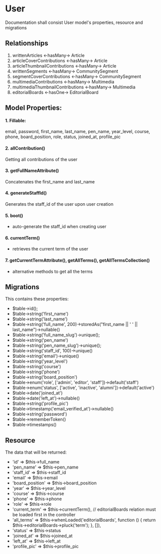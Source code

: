 # User 

Documentation shall consist User model's properties, resource and migrations

## Relationships 
1. writtenArticles <-hasMany-> Article 
2. articleCoverContributions <-hasMany-> Article 
3. articleThumbnailContributions <-hasMany-> Article
4. writtenSegments <-hasMany-> CommunitySegment
5. segmentCoverContributions <-hasMany-> CommunitySegment
6. multimediaContributions <-hasMany-> Multimedia
7. multimediaThumbnailContributions <-hasMany-> Multimedia
8. editorialBoards <-hasOne-> EditorialBoard

## Model Properties:

#### 1. Fillable: 
email, password, first_name, last_name, pen_name, year_level, course, phone, board_position, role, status, joined_at, profile_pic

#### 2. allContribution()
Getting all contributions of the user 

#### 3. getFullNameAttribute() 
Concatenates the first_name and last_name 

#### 4. generateStaffId() 
Generates the staff_id of the user upon user creation 

#### 5. boot() 
- auto-generate the staff_id when creating user 

#### 6. currentTerm()
- retrieves the current term of the user
  
#### 7. getCurrentTermAttribute(), getAllTerms(), getAllTermsCollection()
- alternative methods to get all the terms 
  

## Migrations
This contains these properties: 

- $table->id();
- $table->string('first_name')
- $table->string('last_name')
- $table->string('full_name', 200)->storedAs("first_name || ' ' || last_name")->nullable()
- $table->string('full_name_slug')->unique();
- $table->string('pen_name')
- $table->string('pen_name_slug')->unique();
- $table->string('staff_id', 100)->unique()
- $table->string('email')->unique()
- $table->string('year_level')
- $table->string('course')
- $table->string('phone')
- $table->string('board_position')
- $table->enum('role', ['admin', 'editor', 'staff'])->default('staff')
- $table->enum('status', ['active', 'inactive', 'alumni'])->default('active')
- $table->date('joined_at')
- $table->date('left_at')->nullable()
- $table->string('profile_pic')
- $table->timestamp('email_verified_at')->nullable()
- $table->string('password')
- $table->rememberToken()
- $table->timestamps()

## Resource
The data that will be returned:

- 'id' => $this->full_name
- 'pen_name' => $this->pen_name
- 'staff_id' => $this->staff_id
- 'email' => $this->email
- 'board_position' => $this->board_position
- 'year' => $this->year_level
- 'course' => $this->course
- 'phone' => $this->phone
- 'role' => $this->role
-  'current_term' => $this->currentTerm(),
    // editorialBoards relation must be loaded first in the controller
- 'all_terms' => $this->whenLoaded('editorialBoards', function () {
        return $this->editorialBoards->pluck('term');
    }, []),
- 'status' => $this->status
- 'joined_at' => $this->joined_at
- 'left_at' => $this->left_at
- 'profile_pic' => $this->profile_pic







